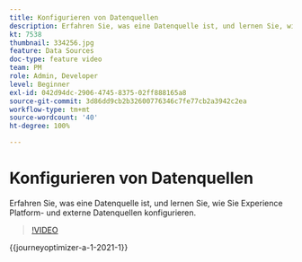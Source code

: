 ```yaml
---
title: Konfigurieren von Datenquellen
description: Erfahren Sie, was eine Datenquelle ist, und lernen Sie, wie Sie Experience Platform- und externe Datenquellen konfigurieren.
kt: 7538
thumbnail: 334256.jpg
feature: Data Sources
doc-type: feature video
team: PM
role: Admin, Developer
level: Beginner
exl-id: 042d94dc-2906-4745-8375-02ff888165a8
source-git-commit: 3d86dd9cb2b32600776346c7fe77cb2a3942c2ea
workflow-type: tm+mt
source-wordcount: '40'
ht-degree: 100%

---
```


# Konfigurieren von Datenquellen

Erfahren Sie, was eine Datenquelle ist, und lernen Sie, wie Sie Experience Platform- und externe Datenquellen konfigurieren.

>[!VIDEO](https://video.tv.adobe.com/v/334256?quality=12&learn=on)

{{journeyoptimizer-a-1-2021-1}}

